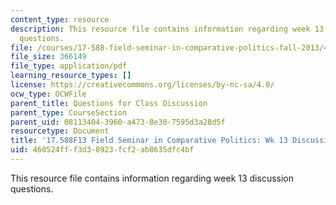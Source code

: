 ```yaml
---
content_type: resource
description: This resource file contains information regarding week 13 discussion
  questions.
file: /courses/17-588-field-seminar-in-comparative-politics-fall-2013/460524fff3d38923fcf2ab8635dfc4bf_MIT17_588F13_Week13Questio.pdf
file_size: 366149
file_type: application/pdf
learning_resource_types: []
license: https://creativecommons.org/licenses/by-nc-sa/4.0/
ocw_type: OCWFile
parent_title: Questions for Class Discussion
parent_type: CourseSection
parent_uid: 08113404-3960-a473-8e30-7595d3a28d5f
resourcetype: Document
title: '17.588F13 Field Seminar in Comparative Politics: Wk 13 Discussion Questions'
uid: 460524ff-f3d3-8923-fcf2-ab8635dfc4bf
---
```

This resource file contains information regarding week 13 discussion questions.